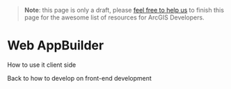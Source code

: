 > **Note**: this page is only a draft, please [feel free to help us](https://github.com/hhkaos/awesome-arcgis#contributions) to finish this page for the awesome list of resources for ArcGIS Developers.

# Web AppBuilder
<!-- START doctoc -->
<!-- END doctoc -->

How to use it client side


Back to how to develop on front-end development
